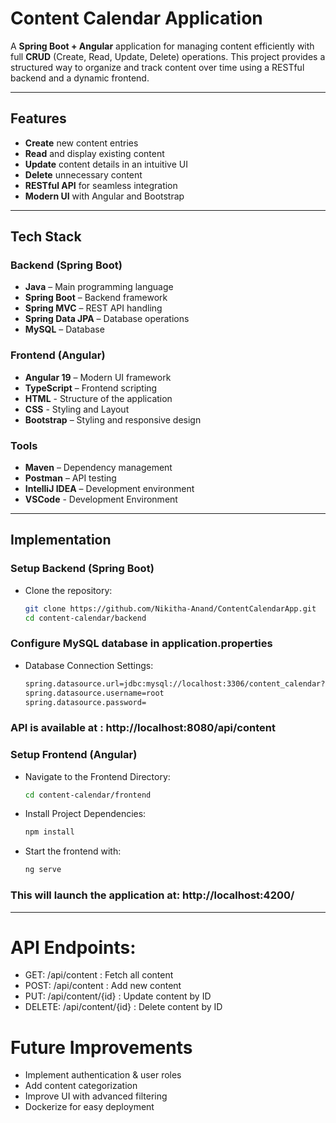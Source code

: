 # Content Calendar Application  

A **Spring Boot + Angular** application for managing content efficiently with full **CRUD** (Create, Read, Update, Delete) operations. This project provides a structured way to organize and track content over time using a RESTful backend and a dynamic frontend.

---

## Features  

- **Create** new content entries  
- **Read** and display existing content  
- **Update** content details in an intuitive UI  
- **Delete** unnecessary content  
- **RESTful API** for seamless integration  
- **Modern UI** with Angular and Bootstrap  

---

## Tech Stack  

### Backend (Spring Boot)  
- **Java** – Main programming language  
- **Spring Boot** – Backend framework  
- **Spring MVC** – REST API handling  
- **Spring Data JPA** – Database operations  
- **MySQL** – Database  

### Frontend (Angular)  
- **Angular 19** – Modern UI framework  
- **TypeScript** – Frontend scripting
- **HTML** - Structure of the application
- **CSS** - Styling and Layout
- **Bootstrap** – Styling and responsive design  

### Tools  
- **Maven** – Dependency management  
- **Postman** – API testing  
- **IntelliJ IDEA** – Development environment  
- **VSCode** - Development Environment
---

## Implementation

### **Setup Backend (Spring Boot)**  

- Clone the repository:  
   ```sh
   git clone https://github.com/Nikitha-Anand/ContentCalendarApp.git
   cd content-calendar/backend
  
### **Configure MySQL database in application.properties**
- Database Connection Settings:
  ```sh
  spring.datasource.url=jdbc:mysql://localhost:3306/content_calendar?useSSL=true&createDatabaseIfNotExist=true
  spring.datasource.username=root
  spring.datasource.password=

### **API is available at : http://localhost:8080/api/content**

### **Setup Frontend (Angular)** 
- Navigate to the Frontend Directory:
  ```sh
  cd content-calendar/frontend

- Install Project Dependencies:
  ```sh
  npm install

- Start the frontend with:
  ```sh
  ng serve
  
### **This will launch the application at: http://localhost:4200/**
---

# **API Endpoints:**
- GET:	/api/content : Fetch all content
- POST:	/api/content : Add new content
- PUT:	/api/content/{id} : Update content by ID
- DELETE:	/api/content/{id} : Delete content by ID

 # **Future Improvements**
- Implement authentication & user roles
- Add content categorization
- Improve UI with advanced filtering
- Dockerize for easy deployment

